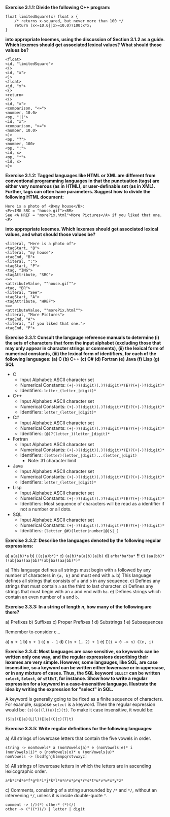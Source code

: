 **Exercise 3.1.1: Divide the following C++ program:**

```
float limitedSquare(x) float x {
    /* returns x-squared, but never more than 100 */
    return (x<=10.0||x>=10.0)?100:x*x;
}
```

**into appropriate lexemes, using the discussion of Section 3.1.2 as a guide. Which lexemes should get associated lexical values? What should those values be?**

```
<float>
<id, "limitedSquare">
<(>
<id, "x">
<)>
<float>
<id, "x">
<{>
<return>
<(>
<id, "x">
<comparison, "<=">
<number, 10.0>
<op, "||">
<id, "x">
<comparison, ">=">
<number, 10.0>
<)>
<op, "?">
<number, 100>
<op, ":">
<id, x>
<op, "*">
<id, x>
<}>
```

**Exercise 3.1.2: Tagged languages like HTML or XML are different from conventional programming languages in that the punctuation (tags) are either very numerous (as in HTML), or user-definable set (as in XML). Further, tags can often have parameters. Suggest how to divide the following HTML document:**


```
Here is a photo of <B>my house</B>:
<P><IMG SRC = "house.gif"><BR>
See <A HREF = "morePix.html">More Pictures</A> if you liked that one.<P>
```

**into appropriate lexemes. Which lexemes should get associated lexical values, and what should those values be?**

```
<literal, "Here is a photo of">
<tagStart, "B">
<literal, "my house">
<tagEnd, "B">
<literal, ":">
<tagStart, "P">
<tag, "IMG">
<tagAttribute, "SRC">
<=>
<attributeValue, ""house.gif"">
<tag, "BR">
<literal, "See">
<tagStart, "A">
<tagAttribute, "HREF">
<=>
<attributeValue, ""morePix.html"">
<literal, "More Pictures">
<tagEnd, "A">
<literal, "if you liked that one.">
<tagEnd, "P">
```

**Exercise 3.3.1: Consult the langauge reference manuals to determine (i) the sets of characters that form the input alphabet (excluding those that may only appear in character strings or comments), (ii) the lexical form of numerical constants, (iii) the lexical form of identifiers, for each of the following languages: (a) C (b) C++ (c) C# (d) Fortran (e) Java (f) Lisp (g) SQL**

* C
    * Input Alphabet: ASCII character set
    * Numerical Constants: `(+|-)?(digit)(.)?(digit)*(E)?(+|-)?(digit)*`
    * Identifiers: `letter_(letter_|digit)*`
* C++
    * Input Alphabet: ASCII character set
    * Numerical Constants: `(+|-)?(digit)(.)?(digit)*(E)?(+|-)?(digit)*`
    * Identifiers: `letter_(letter_|digit)*`
* C#
    * Input Alphabet: ASCII character set
    * Numerical Constants: `(+|-)?(digit)(.)?(digit)*(E)?(+|-)?(digit)*`
    * Identifiers: `(@)?(letter_)(letter_|digit)*`
* Fortran
    * Input Alphabet: ASCII character set
    * Numerical Constants: `(+|-)?(digit)(.)?(digit)*(E)?(+|-)?(digit)*`
    * Identifiers: `(letter)(letter_|digit)...(letter_|digit)`
        * Note: 31 character limit
* Java
    * Input Alphabet: ASCII character set
    * Numerical Constants: `(+|-)?(digit)(.)?(digit)*(E)?(+|-)?(digit)*`
    * Identifiers: `letter_(letter_|digit)*`
* Lisp
    * Input Alphabet: ASCII character set
    * Numerical Constants: `(+|-)?(digit)(.)?(digit)*(E)?(+|-)?(digit)*`
    * Identifiers: Most sequence of characters will be read as a identifier if not a number or all dots.
* SQL
    * Input Alphabet: ASCII character set
    * Numerical Constants: `(+|-)?(digit)(.)?(digit)*(E)?(+|-)?(digit)*`
    * Identifiers: `(lettter_@#)(letter|number|@|$|_)`

**Exercise 3.3.2: Describe the languages denoted by the following regular expressions:**

a) `a(a|b)*a`
b) `((ε|a)b*)*`
c) `(a|b)*a(a|b)(a|b)`
d) `a*ba*ba*ba*`
**!!** e) `(aa|bb)*((ab|ba)(aa|bb)*(ab|ba)(aa|bb)*)*`

a) This language defines all strings must begin with `a` followed by any number of characters in `{a, b}` and must end with `a`.
b) This language defines all strings that consists of `a` and `b` in any sequence.
c) Defines any strings that must contain `a` as the third to last character.
d) Defines any strings that must begin with an `a` and end with `ba`.
e) Defines strings which contain an even number of `a` and `b`.

**Exercise 3.3.3: In a string of length *n*, how many of the following are there?**

a) Prefixes
b) Suffixes
c) Proper Prefixes
**!** d) Substrings
**!** e) Subsequences

Remember to consider ε...

a) `n + 1`
b) `n + 1`
c) `n - 1`
d) `C(n + 1, 2) + 1`
e) `Σ(i = 0 -> n) C(n, i)`

**Exercise 3.3.4: Most languages are case sensitive, so keywords can be written only one way, and the regular expressions describing their lexemes are very simple. However, some langauges, like SQL, are case insensitive, so a keyword can be written either lowercase or in uppercase, or in any mixture of cases. Thus, the SQL keyword `SELECT` can be written `select`, `Select`, or `sElEcT`, for instance. Show how to write a regular expression for a keyword in a case-insensitive language. Illustrate the idea by writing the expression for "select" in SQL.**

A keyword is generally going to be fixed as a finite sequence of characters. For example, suppose `select` is a keyword. Then the regular expression would be: `(s)(e)(l)(e)(c)(t)`. To make it case insensitive, it would be:

```
(S|s)(E|e)(L|l)(E|e)(C|c)(T|t)
```

**Exercise 3.3.5: Write regular definitions for the following languages:**

a) All strings of lowercase letters that contain the five vowels in order.

```
string -> nonVowels* a (nonVowels|a)* e (nonVowels|e)* i (nonVowels|i)* o (nonVowels|o)* u (nonVowels|u)*
nonVowels -> [bcdfghjklmnpqrstvwxyz]
```

b) All strings of lowercase letters in which the letters are in ascending lexicographic order.

```
a*b*c*d*e*f*g*h*i*j*k*l*m*n*o*p*q*r*s*t*u*v*w*x*y*z*
```

c) Comments, consisting of a string surrounded by `/*` and `*/`, without an intervening `*/`, unless it is inside double-quote `"`.

```
comment -> (/)(*) other* (*)(/)
other -> (")(*)(/) | letter | digit
```


